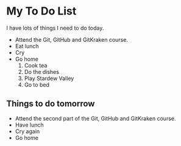 # My To Do List

I have lots of things I need to do today.

- Attend the Git, GitHub and GitKraken course.
- Eat lunch
- Cry
- Go home
  1. Cook tea
  2. Do the dishes
  3. Play Stardew Valley
  4. Go to bed

## Things to do tomorrow

- Attend the second part of the Git, GitHub and GitKraken course.
- Have lunch
- Cry again
- Go home
